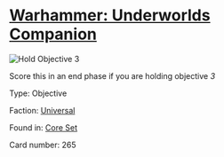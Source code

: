 # [Warhammer: Underworlds Companion](https://guidokessels.github.io/wh-underworlds)

  

![Hold Objective 3](https://warhammerunderworlds.com/wp-content/uploads/sites/6/2017/12/265_ENG-Hold-Objective-3.png)

Score this in an end phase if you are holding objective <i>3</i>

Type: Objective

Faction: [Universal](https://guidokessels.github.io/wh-underworlds/factions/universal)

Found in: [Core Set](https://guidokessels.github.io/wh-underworlds/locations/core-set)

Card number: 265
